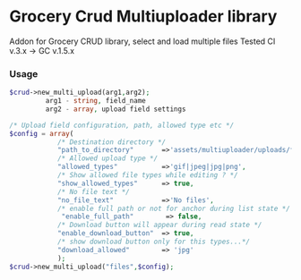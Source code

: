 # Grocery Crud Multiuploader library
Addon for Grocery CRUD library, select and load multiple files
Tested CI v.3.x -> GC v.1.5.x

### Usage
```php 
$crud->new_multi_upload(arg1,arg2);
         arg1 - string, field_name
         arg2 - array, upload field settings
```

```php 
/* Upload field configuration, path, allowed type etc */
$config = array(
		    /* Destination directory */
		    "path_to_directory"       =>'assets/multiuploader/uploads/files/',
		    /* Allowed upload type */
		    "allowed_types"           =>'gif|jpeg|jpg|png',
		    /* Show allowed file types while editing ? */
		    "show_allowed_types"      => true,
			/* No file text */
		    "no_file_text"            =>'No files',
			/* enable full path or not for anchor during list state */
		     "enable_full_path"        => false,
		    /* Download button will appear during read state */
		    "enable_download_button"  => true,
			/* show download button only for this types...*/
			"download_allowed"        => 'jpg' 		
			);
$crud->new_multi_upload("files",$config);
```


[1]:https://github.com/F0x5F/grocery_crud_multiuploader_library/blob/master/screenshots/screen_1.png
